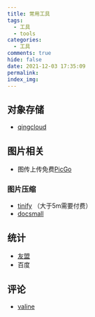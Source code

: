 ```yaml
---
title: 常用工具
tags:
  - 工具
  - tools
categories:
  - 工具
comments: true
hide: false
date: 2021-12-03 17:35:09
permalink:
index_img:
---
```


## 对象存储

- [qingcloud](https://www.qingcloud.com/)

## 图片相关

- 图传上传免费[PicGo](https://github.com/Molunerfinn/PicGo)

### 图片压缩

- [tinify](https://tinify.cn/) （大于5m需要付费）
- [docsmall](https://docsmall.com/image-compress)

## 统计

- [友盟](https://web.umeng.com/main.php?c=site&a=show)
- 百度

## 评论

- [valine](https://valine.js.org/)

